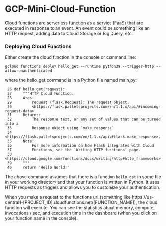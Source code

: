 # GCP-Mini-Cloud-Function
Cloud functions are serverless function as a service (FaaS) that are executed in response to an event. An event could be something like an HTTP request, adding data to Cloud Storage or Big Query, etc.

### Deploying Cloud Functions
Either create the cloud function in the console or command line:
```
gcloud functions deploy hello_get --runtime python39 --trigger-http --allow-unauthenticated
```
where the hello_get command is in a Python file named main,py:
```
 26 def hello_get(request):
 27     """HTTP Cloud Function.
 28     Args:
 29         request (flask.Request): The request object.
 30         <https://flask.palletsprojects.com/en/1.1.x/api/#incoming-request-data>
 31     Returns:
 32         The response text, or any set of values that can be turned into a
 33         Response object using `make_response`
 34         <https://flask.palletsprojects.com/en/1.1.x/api/#flask.make_response>.
 35     Note:
 36         For more information on how Flask integrates with Cloud
 37         Functions, see the `Writing HTTP functions` page.
 38         <https://cloud.google.com/functions/docs/writing/http#http_frameworks>
 39     """
 40     return 'Hello World!'
```
The above command assumes that there is a function `hello_get` in some file in your working directory and that your function is written in Python. It uses HTTP requests as triggers and allows you to customize your authentication.

When you make a request to the functions url (something like https://us-central1-[PROJECT_ID].cloudfunctions.net/[FUNCTION_NAME]), the cloud function will execute. You can see the statistics about memory, compute, invocations / sec, and execution time in the dashboard (when you click on your function name in the console).
